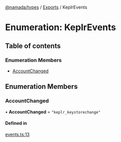 [@namada/types](../README.md) / [Exports](../modules.md) / KeplrEvents

# Enumeration: KeplrEvents

## Table of contents

### Enumeration Members

- [AccountChanged](KeplrEvents.md#accountchanged)

## Enumeration Members

### AccountChanged

• **AccountChanged** = ``"keplr_keystorechange"``

#### Defined in

[events.ts:13](https://github.com/anoma/namada-interface/blob/3f6d5c3f/packages/types/src/events.ts#L13)

